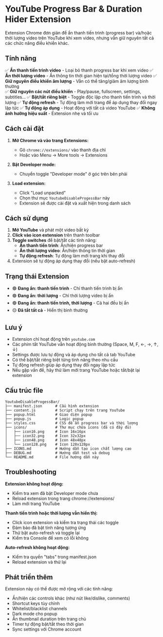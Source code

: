 # YouTube Progress Bar & Duration Hider Extension

Extension Chrome đơn giản để ẩn thanh tiến trình (progress bar) và/hoặc thời lượng video trên YouTube khi xem video, nhưng vẫn giữ nguyên tất cả các chức năng điều khiển khác.

## Tính năng

✅ **Ẩn thanh tiến trình video** - Loại bỏ thanh progress bar khi xem video
✅ **Ẩn thời lượng video** - Ẩn thông tin thời gian hiện tại/tổng thời lượng video
✅ **Giữ nguyên điều khiển âm lượng** - Vẫn có thể tăng/giảm âm lượng bình thường  
✅ **Giữ nguyên các nút điều khiển** - Play/pause, fullscreen, settings, subtitles...
✅ **Bật/tắt riêng biệt** - Toggle độc lập cho thanh tiến trình và thời lượng
✅ **Tự động refresh** - Tự động làm mới trang để áp dụng thay đổi ngay lập tức
✅ **Tự động áp dụng** - Hoạt động với tất cả video YouTube
✅ **Không ảnh hưởng hiệu suất** - Extension nhẹ và tối ưu

## Cách cài đặt

1. **Mở Chrome và vào trang Extensions:**
   - Gõ `chrome://extensions/` vào thanh địa chỉ
   - Hoặc vào Menu → More tools → Extensions

2. **Bật Developer mode:**
   - Chuyển toggle "Developer mode" ở góc trên bên phải

3. **Load extension:**
   - Click "Load unpacked"
   - Chọn thư mục `YoutubeDisableProgessBar` này
   - Extension sẽ được cài đặt và xuất hiện trong danh sách

## Cách sử dụng

1. **Mở YouTube** và phát một video bất kỳ
2. **Click vào icon extension** trên thanh toolbar
3. **Toggle switches** để bật/tắt các tính năng:
   - **Ẩn thanh tiến trình**: Ẩn/hiện progress bar
   - **Ẩn thời lượng video**: Ẩn/hiện thông tin thời gian
   - **Tự động refresh**: Tự động làm mới trang khi thay đổi
4. Extension sẽ tự động áp dụng thay đổi (nếu bật auto-refresh)

## Trạng thái Extension

- 🟢 **Đang ẩn: thanh tiến trình** - Chỉ thanh tiến trình bị ẩn
- 🟢 **Đang ẩn: thời lượng** - Chỉ thời lượng video bị ẩn  
- 🟢 **Đang ẩn: thanh tiến trình, thời lượng** - Cả hai đều bị ẩn
- 🟡 **Đã tắt tất cả** - Hiển thị bình thường

## Lưu ý

- Extension chỉ hoạt động trên `youtube.com`
- Các phím tắt YouTube vẫn hoạt động bình thường (Space, M, F, ←, →, ↑, ↓)
- Settings được lưu tự động và áp dụng cho tất cả tab YouTube
- Có thể bật/tắt riêng biệt từng tính năng theo nhu cầu
- Tự động refresh giúp áp dụng thay đổi ngay lập tức
- Nếu gặp vấn đề, hãy thử làm mới trang YouTube hoặc tắt/bật lại extension

## Cấu trúc file

```
YoutubeDisableProgessBar/
├── manifest.json      # Cấu hình extension
├── content.js         # Script chạy trên trang YouTube  
├── popup.html         # Giao diện popup
├── popup.js           # Logic popup
├── styles.css         # CSS để ẩn progress bar và thời lượng
├── icons/             # Thư mục chứa icons (đã có đầy đủ)
│   ├── icon16.png     # Icon 16x16px
│   ├── icon32.png     # Icon 32x32px  
│   ├── icon48.png     # Icon 48x48px
│   └── icon128.png    # Icon 128x128px
├── ICONS.md           # Hướng dẫn tạo icon chất lượng cao
├── DEBUG.md           # Hướng dẫn test và debug
└── README.md          # File hướng dẫn này
```

## Troubleshooting

**Extension không hoạt động:**
- Kiểm tra xem đã bật Developer mode chưa
- Reload extension trong trang chrome://extensions/
- Làm mới trang YouTube

**Thanh tiến trình hoặc thời lượng vẫn hiển thị:**
- Click icon extension và kiểm tra trạng thái các toggle
- Đảm bảo đã bật tính năng tương ứng
- Thử bật auto-refresh và toggle lại
- Kiểm tra Console để xem có lỗi không

**Auto-refresh không hoạt động:**
- Kiểm tra quyền "tabs" trong manifest.json
- Reload extension và thử lại

## Phát triển thêm

Extension này có thể được mở rộng với các tính năng:
- Ẩn/hiện các controls khác (như nút like/dislike, comments)
- Shortcut keys tùy chỉnh
- Whitelist/blacklist channels
- Dark mode cho popup
- Ẩn thumbnail duration trên trang chủ
- Timer tự động bật/tắt theo thời gian
- Sync settings với Chrome account
